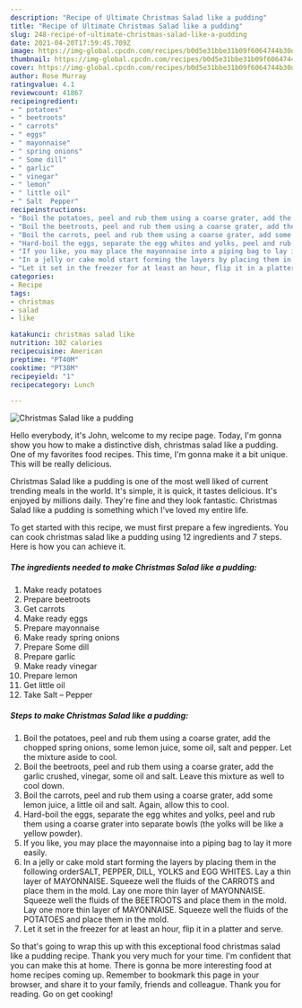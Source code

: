 ```yaml
---
description: "Recipe of Ultimate Christmas Salad like a pudding"
title: "Recipe of Ultimate Christmas Salad like a pudding"
slug: 248-recipe-of-ultimate-christmas-salad-like-a-pudding
date: 2021-04-20T17:59:45.709Z
image: https://img-global.cpcdn.com/recipes/b0d5e31bbe31b09f6064744b30d5f87b/680x482cq70/christmas-salad-like-a-pudding-recipe-main-photo.jpg
thumbnail: https://img-global.cpcdn.com/recipes/b0d5e31bbe31b09f6064744b30d5f87b/680x482cq70/christmas-salad-like-a-pudding-recipe-main-photo.jpg
cover: https://img-global.cpcdn.com/recipes/b0d5e31bbe31b09f6064744b30d5f87b/680x482cq70/christmas-salad-like-a-pudding-recipe-main-photo.jpg
author: Rose Murray
ratingvalue: 4.1
reviewcount: 41867
recipeingredient:
- " potatoes"
- " beetroots"
- " carrots"
- " eggs"
- " mayonnaise"
- " spring onions"
- " Some dill"
- " garlic"
- " vinegar"
- " lemon"
- " little oil"
- " Salt  Pepper"
recipeinstructions:
- "Boil the potatoes, peel and rub them using a coarse grater, add the chopped spring onions, some lemon juice, some oil, salt and pepper. Let the mixture aside to cool."
- "Boil the beetroots, peel and rub them using a coarse grater, add the garlic crushed, vinegar, some oil and salt. Leave this mixture as well to cool down."
- "Boil the carrots, peel and rub them using a coarse grater, add some lemon juice, a little oil and salt. Again, allow this to cool."
- "Hard-boil the eggs, separate the egg whites and yolks, peel and rub them using a coarse grater into separate bowls (the yolks will be like a yellow powder)."
- "If you like, you may place the mayonnaise into a piping bag to lay it more easily."
- "In a jelly or cake mold start forming the layers by placing them in the following orderSALT, PEPPER, DILL, YOLKS and EGG WHITES. Lay a thin layer of MAYONNAISE. Squeeze well the fluids of the CARROTS and place them in the mold. Lay one more thin layer of MAYONNAISE. Squeeze well the fluids of the BEETROOTS and place them in the mold. Lay one more thin layer of MAYONNAISE. Squeeze well the fluids of the POTATOES and place them in the mold."
- "Let it set in the freezer for at least an hour, flip it in a platter and serve."
categories:
- Recipe
tags:
- christmas
- salad
- like

katakunci: christmas salad like 
nutrition: 102 calories
recipecuisine: American
preptime: "PT40M"
cooktime: "PT38M"
recipeyield: "1"
recipecategory: Lunch

---
```



![Christmas Salad like a pudding](https://img-global.cpcdn.com/recipes/b0d5e31bbe31b09f6064744b30d5f87b/680x482cq70/christmas-salad-like-a-pudding-recipe-main-photo.jpg)

Hello everybody, it's John, welcome to my recipe page. Today, I'm gonna show you how to make a distinctive dish, christmas salad like a pudding. One of my favorites food recipes. This time, I'm gonna make it a bit unique. This will be really delicious.

Christmas Salad like a pudding is one of the most well liked of current trending meals in the world. It's simple, it is quick, it tastes delicious. It's enjoyed by millions daily. They're fine and they look fantastic. Christmas Salad like a pudding is something which I've loved my entire life.




To get started with this recipe, we must first prepare a few ingredients. You can cook christmas salad like a pudding using 12 ingredients and 7 steps. Here is how you can achieve it.

<!--inarticleads1-->

##### The ingredients needed to make Christmas Salad like a pudding:

1. Make ready  potatoes
1. Prepare  beetroots
1. Get  carrots
1. Make ready  eggs
1. Prepare  mayonnaise
1. Make ready  spring onions
1. Prepare  Some dill
1. Prepare  garlic
1. Make ready  vinegar
1. Prepare  lemon
1. Get  little oil
1. Take  Salt – Pepper




<!--inarticleads2-->

##### Steps to make Christmas Salad like a pudding:

1. Boil the potatoes, peel and rub them using a coarse grater, add the chopped spring onions, some lemon juice, some oil, salt and pepper. Let the mixture aside to cool.
1. Boil the beetroots, peel and rub them using a coarse grater, add the garlic crushed, vinegar, some oil and salt. Leave this mixture as well to cool down.
1. Boil the carrots, peel and rub them using a coarse grater, add some lemon juice, a little oil and salt. Again, allow this to cool.
1. Hard-boil the eggs, separate the egg whites and yolks, peel and rub them using a coarse grater into separate bowls (the yolks will be like a yellow powder).
1. If you like, you may place the mayonnaise into a piping bag to lay it more easily.
1. In a jelly or cake mold start forming the layers by placing them in the following orderSALT, PEPPER, DILL, YOLKS and EGG WHITES. Lay a thin layer of MAYONNAISE. Squeeze well the fluids of the CARROTS and place them in the mold. Lay one more thin layer of MAYONNAISE. Squeeze well the fluids of the BEETROOTS and place them in the mold. Lay one more thin layer of MAYONNAISE. Squeeze well the fluids of the POTATOES and place them in the mold.
1. Let it set in the freezer for at least an hour, flip it in a platter and serve.




So that's going to wrap this up with this exceptional food christmas salad like a pudding recipe. Thank you very much for your time. I'm confident that you can make this at home. There is gonna be more interesting food at home recipes coming up. Remember to bookmark this page in your browser, and share it to your family, friends and colleague. Thank you for reading. Go on get cooking!
